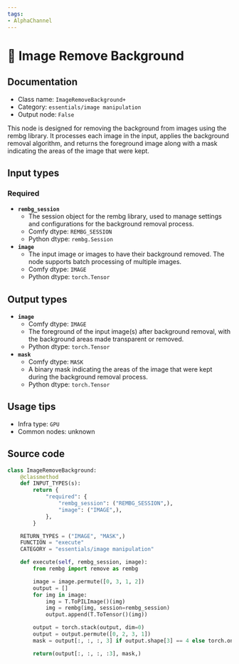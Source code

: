 ```yaml
---
tags:
- AlphaChannel
---
```


# 🔧 Image Remove Background
## Documentation
- Class name: `ImageRemoveBackground+`
- Category: `essentials/image manipulation`
- Output node: `False`

This node is designed for removing the background from images using the rembg library. It processes each image in the input, applies the background removal algorithm, and returns the foreground image along with a mask indicating the areas of the image that were kept.
## Input types
### Required
- **`rembg_session`**
    - The session object for the rembg library, used to manage settings and configurations for the background removal process.
    - Comfy dtype: `REMBG_SESSION`
    - Python dtype: `rembg.Session`
- **`image`**
    - The input image or images to have their background removed. The node supports batch processing of multiple images.
    - Comfy dtype: `IMAGE`
    - Python dtype: `torch.Tensor`
## Output types
- **`image`**
    - Comfy dtype: `IMAGE`
    - The foreground of the input image(s) after background removal, with the background areas made transparent or removed.
    - Python dtype: `torch.Tensor`
- **`mask`**
    - Comfy dtype: `MASK`
    - A binary mask indicating the areas of the image that were kept during the background removal process.
    - Python dtype: `torch.Tensor`
## Usage tips
- Infra type: `GPU`
- Common nodes: unknown


## Source code
```python
class ImageRemoveBackground:
    @classmethod
    def INPUT_TYPES(s):
        return {
            "required": {
                "rembg_session": ("REMBG_SESSION",),
                "image": ("IMAGE",),
            },
        }

    RETURN_TYPES = ("IMAGE", "MASK",)
    FUNCTION = "execute"
    CATEGORY = "essentials/image manipulation"

    def execute(self, rembg_session, image):
        from rembg import remove as rembg

        image = image.permute([0, 3, 1, 2])
        output = []
        for img in image:
            img = T.ToPILImage()(img)
            img = rembg(img, session=rembg_session)
            output.append(T.ToTensor()(img))

        output = torch.stack(output, dim=0)
        output = output.permute([0, 2, 3, 1])
        mask = output[:, :, :, 3] if output.shape[3] == 4 else torch.ones_like(output[:, :, :, 0])

        return(output[:, :, :, :3], mask,)

```
